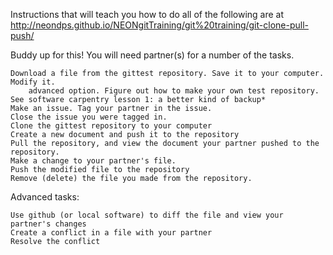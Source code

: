 

Instructions that will teach you how to do all of the following are at http://neondps.github.io/NEONgitTraining/git%20training/git-clone-pull-push/

Buddy up for this! You will need partner(s) for a number of the tasks.

    Download a file from the gittest repository. Save it to your computer. Modify it.
        advanced option. Figure out how to make your own test repository. See software carpentry lesson 1: a better kind of backup*
    Make an issue. Tag your partner in the issue.
    Close the issue you were tagged in.
    Clone the gittest repository to your computer
    Create a new document and push it to the repository
    Pull the repository, and view the document your partner pushed to the repository.
    Make a change to your partner's file.
    Push the modified file to the repository
    Remove (delete) the file you made from the repository.

Advanced tasks:

    Use github (or local software) to diff the file and view your partner's changes
    Create a conflict in a file with your partner
    Resolve the conflict

